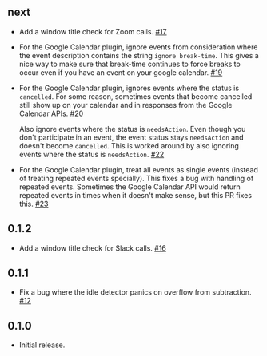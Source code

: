 
## next

*   Add a window title check for Zoom calls.
    [#17](https://github.com/cdepillabout/break-time/pull/17)

*   For the Google Calendar plugin, ignore events from consideration where the
    event description contains the string `ignore break-time`.  This gives a
    nice way to make sure that break-time continues to force breaks to occur
    even if you have an event on your google calendar.
    [#19](https://github.com/cdepillabout/break-time/pull/19)

*   For the Google Calendar plugin, ignores events where the status is
    `cancelled`.  For some reason, sometimes events that become cancelled still
    show up on your calendar and in responses from the Google Calendar APIs.
    [#20](https://github.com/cdepillabout/break-time/pull/20)

    Also ignore events where the status is `needsAction`.  Even though you
    don't participate in an event, the event status stays `needsAction` and
    doesn't become `cancelled`.  This is worked around by also ignoring events
    where the status is `needsAction`.
    [#22](https://github.com/cdepillabout/break-time/pull/22)

*   For the Google Calendar plugin, treat all events as single events (instead of
    treating repeated events specially).  This fixes a bug with handling of
    repeated events.  Sometimes the Google Calendar API would return repeated
    events in times when it doesn't make sense, but this PR fixes this.
    [#23](https://github.com/cdepillabout/break-time/pull/23)

## 0.1.2

*   Add a window title check for Slack calls.
    [#16](https://github.com/cdepillabout/break-time/pull/16)

## 0.1.1

*   Fix a bug where the idle detector panics on overflow from subtraction.
    [#12](https://github.com/cdepillabout/break-time/pull/12)

## 0.1.0

*   Initial release.
